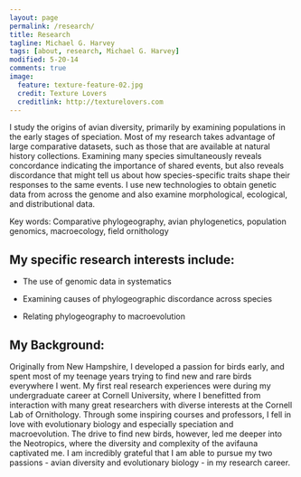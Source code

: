 ```yaml
---
layout: page
permalink: /research/
title: Research
tagline: Michael G. Harvey
tags: [about, research, Michael G. Harvey]
modified: 5-20-14
comments: true
image:
  feature: texture-feature-02.jpg
  credit: Texture Lovers
  creditlink: http://texturelovers.com
---
```


I study the origins of avian diversity, primarily by examining populations in the early stages of speciation. Most of my research takes advantage of large comparative datasets, such as those that are available at natural history collections. Examining many species simultaneously reveals concordance indicating the importance of shared events, but also reveals discordance that might tell us about how species-specific traits shape their responses to the same events. I use new technologies to obtain genetic data from across the genome and also examine morphological, ecological, and distributional data.

Key words: Comparative phylogeography, avian phylogenetics, population genomics, macroecology, field ornithology

## My specific research interests include:

* The use of genomic data in systematics

* Examining causes of phylogeographic discordance across species

* Relating phylogeography to macroevolution

## My Background:

Originally from New Hampshire, I developed a passion for birds early, and spent most of my teenage years trying to find new and rare birds everywhere I went. My first real research experiences were during my undergraduate career at Cornell University, where I benefitted from interaction with many great researchers with diverse interests at the Cornell Lab of Ornithology. Through some inspiring courses and professors, I fell in love with evolutionary biology and especially speciation and macroevolution. The drive to find new birds, however, led me deeper into the Neotropics, where the diversity and complexity of the avifauna captivated me. I am incredibly grateful that I am able to pursue my two passions - avian diversity and evolutionary biology - in my research career.
